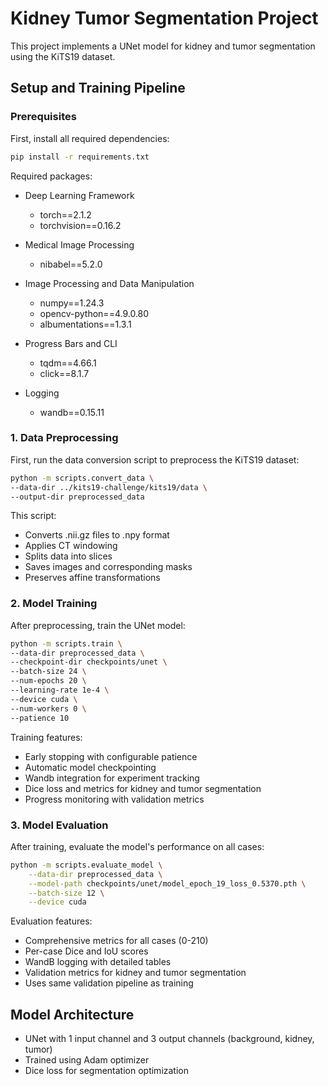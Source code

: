 # Kidney Tumor Segmentation Project

This project implements a UNet model for kidney and tumor segmentation using the KiTS19 dataset.

## Setup and Training Pipeline

### Prerequisites
First, install all required dependencies:

```bash
pip install -r requirements.txt
```

Required packages:
- Deep Learning Framework
    - torch==2.1.2
    - torchvision==0.16.2

- Medical Image Processing
    - nibabel==5.2.0

- Image Processing and Data Manipulation
    - numpy==1.24.3
    - opencv-python==4.9.0.80
    - albumentations==1.3.1

- Progress Bars and CLI
    - tqdm==4.66.1
    - click==8.1.7

- Logging
    - wandb==0.15.11

### 1. Data Preprocessing
First, run the data conversion script to preprocess the KiTS19 dataset:


```bash
python -m scripts.convert_data \
--data-dir ../kits19-challenge/kits19/data \
--output-dir preprocessed_data
```

This script:
- Converts .nii.gz files to .npy format
- Applies CT windowing
- Splits data into slices
- Saves images and corresponding masks
- Preserves affine transformations

### 2. Model Training
After preprocessing, train the UNet model:

```bash
python -m scripts.train \
--data-dir preprocessed_data \
--checkpoint-dir checkpoints/unet \
--batch-size 24 \
--num-epochs 20 \
--learning-rate 1e-4 \
--device cuda \
--num-workers 0 \
--patience 10
```

Training features:
- Early stopping with configurable patience
- Automatic model checkpointing
- Wandb integration for experiment tracking
- Dice loss and metrics for kidney and tumor segmentation
- Progress monitoring with validation metrics

### 3. Model Evaluation
After training, evaluate the model's performance on all cases:

```bash
python -m scripts.evaluate_model \
    --data-dir preprocessed_data \
    --model-path checkpoints/unet/model_epoch_19_loss_0.5370.pth \
    --batch-size 12 \
    --device cuda
```

Evaluation features:
- Comprehensive metrics for all cases (0-210)
- Per-case Dice and IoU scores
- WandB logging with detailed tables
- Validation metrics for kidney and tumor segmentation
- Uses same validation pipeline as training

## Model Architecture
- UNet with 1 input channel and 3 output channels (background, kidney, tumor)
- Trained using Adam optimizer
- Dice loss for segmentation optimization
